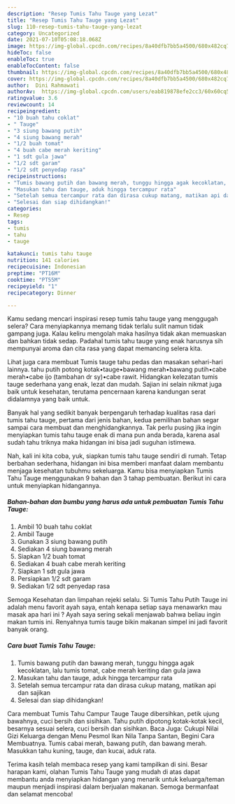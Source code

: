 ```yaml
---
description: "Resep Tumis Tahu Tauge yang Lezat"
title: "Resep Tumis Tahu Tauge yang Lezat"
slug: 110-resep-tumis-tahu-tauge-yang-lezat
category: Uncategorized
date: 2021-07-10T05:08:18.068Z
image: https://img-global.cpcdn.com/recipes/8a40dfb7bb5a4500/680x482cq70/tumis-tahu-tauge-foto-resep-utama.jpg
hideToc: false
enableToc: true
enableTocContent: false
thumbnail: https://img-global.cpcdn.com/recipes/8a40dfb7bb5a4500/680x482cq70/tumis-tahu-tauge-foto-resep-utama.jpg
cover: https://img-global.cpcdn.com/recipes/8a40dfb7bb5a4500/680x482cq70/tumis-tahu-tauge-foto-resep-utama.jpg
author:  Dini Rahmawati
authorAv:  https://img-global.cpcdn.com/users/eab819878efe2cc3/60x60cq50/avatar.jpg
ratingvalue: 3.6
reviewcount: 14
recipeingredient:
- "10 buah tahu coklat"
- " Tauge"
- "3 siung bawang putih"
- "4 siung bawang merah"
- "1/2 buah tomat"
- "4 buah cabe merah keriting"
- "1 sdt gula jawa"
- "1/2 sdt garam"
- "1/2 sdt penyedap rasa"
recipeinstructions:
- "Tumis bawang putih dan bawang merah, tunggu hingga agak kecoklatan, lalu tumis tomat, cabe merah keriting dan gula jawa"
- "Masukan tahu dan tauge, aduk hingga tercampur rata"
- "Setelah semua tercampur rata dan dirasa cukup matang, matikan api dan sajikan"
- "Selesai dan siap dihidangkan!"
categories:
- Resep
tags:
- tumis
- tahu
- tauge

katakunci: tumis tahu tauge 
nutrition: 141 calories
recipecuisine: Indonesian
preptime: "PT16M"
cooktime: "PT55M"
recipeyield: "1"
recipecategory: Dinner

---
```



Kamu sedang mencari inspirasi resep tumis tahu tauge yang menggugah selera? Cara menyiapkannya memang tidak terlalu sulit namun tidak gampang juga. Kalau keliru mengolah maka hasilnya tidak akan memuaskan dan bahkan tidak sedap. Padahal tumis tahu tauge yang enak harusnya sih mempunyai aroma dan cita rasa yang dapat memancing selera kita.


Lihat juga cara membuat Tumis tauge tahu pedas dan masakan sehari-hari lainnya. tahu putih potong kotak•tauge•bawang merah•bawang putih•cabe merah•cabe ijo (tambahan dr sy)•cabe rawit. Hidangkan kelezatan tumis tauge sederhana yang enak, lezat dan mudah. Sajian ini selain nikmat juga baik untuk kesehatan, terutama pencernaan karena kandungan serat didalamnya yang baik untuk.

Banyak hal yang sedikit banyak berpengaruh terhadap kualitas rasa dari tumis tahu tauge, pertama dari jenis bahan, kedua pemilihan bahan segar sampai cara membuat dan menghidangkannya. Tak perlu pusing jika ingin menyiapkan tumis tahu tauge enak di mana pun anda berada, karena asal sudah tahu triknya maka hidangan ini bisa jadi suguhan istimewa.


Nah, kali ini kita coba, yuk, siapkan tumis tahu tauge sendiri di rumah. Tetap berbahan sederhana, hidangan ini bisa memberi manfaat dalam membantu menjaga kesehatan tubuhmu sekeluarga. Kamu bisa menyiapkan Tumis Tahu Tauge menggunakan 9 bahan dan 3 tahap pembuatan. Berikut ini cara untuk menyiapkan hidangannya.

<!--inarticleads1-->

##### Bahan-bahan dan bumbu yang harus ada untuk pembuatan Tumis Tahu Tauge:

1. Ambil 10 buah tahu coklat
1. Ambil  Tauge
1. Gunakan 3 siung bawang putih
1. Sediakan 4 siung bawang merah
1. Siapkan 1/2 buah tomat
1. Sediakan 4 buah cabe merah keriting
1. Siapkan 1 sdt gula jawa
1. Persiapkan 1/2 sdt garam
1. Sediakan 1/2 sdt penyedap rasa


Semoga Kesehatan dan limpahan rejeki selalu. Si Tumis Tahu Putih Tauge ini adalah menu favorit ayah saya, entah kenapa setiap saya menawarkn mau masak apa hari ini ? Ayah saya sering sekali menjawab bahwa beliau ingin makan tumis ini. Renyahnya tumis tauge bikin makanan simpel ini jadi favorit banyak orang. 

<!--inarticleads2-->

##### Cara buat Tumis Tahu Tauge:

1. Tumis bawang putih dan bawang merah, tunggu hingga agak kecoklatan, lalu tumis tomat, cabe merah keriting dan gula jawa
1. Masukan tahu dan tauge, aduk hingga tercampur rata
1. Setelah semua tercampur rata dan dirasa cukup matang, matikan api dan sajikan
1. Selesai dan siap dihidangkan!

Cara membuat Tumis Tahu Campur Tauge Tauge dibersihkan, petik ujung bawahnya, cuci bersih dan sisihkan. Tahu putih dipotong kotak-kotak kecil, besarnya sesuai selera, cuci bersih dan sisihkan. Baca Juga: Cukupi Nilai Gizi Keluarga dengan Menu Pesmol Ikan Nila Tanpa Santan, Begini Cara Membuatnya. Tumis cabai merah, bawang putih, dan bawang merah. Masukkan tahu kuning, tauge, dan kucai, aduk rata. 

Terima kasih telah membaca resep yang kami tampilkan di sini. Besar harapan kami, olahan Tumis Tahu Tauge yang mudah di atas dapat membantu anda menyiapkan hidangan yang menarik untuk keluarga/teman maupun menjadi inspirasi dalam berjualan makanan. Semoga bermanfaat dan selamat mencoba!
